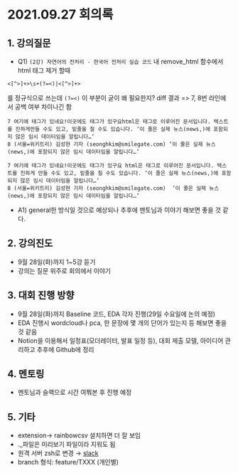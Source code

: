 # 2021.09.27 회의록
## 1. 강의질문
- Q1) `(2강) 자연어의 전처리 - 한국어 전처리 실습 코드` 내 remove_html 함수에서 html 태그 제거 할때
```
<[^>]+>\s+(?=<)|<[^>]+>
```
를 정규식으로 쓰는데 `(?=<)` 이 부분이 굳이 왜 필요한지?
diff 결과 => 7, 8번 라인에서 공백 여부 차이나긴 함
```
7 여기에 태그가 있네요!이곳에도 태그가 있구요html은 태그로 이루어진 문서입니다. 텍스트를 진하게만들 수도 있고, 밑줄을 칠 수도 있습니다. ‘이 줄은 실제 뉴스(news,)에 포함되지 않은 임시 데이터임을 알립니다…‘
8 (서울=위키트리) 김성현 기자 (seonghkim@smilegate.com) ‘이 줄은 실제 뉴스(news,)에 포함되지 않은 임시 데이터임을 알립니다…‘

7 여기에 태그가 있네요!이곳에도 태그가 있구요 html은 태그로 이루어진 문서입니다. 텍스트를 진하게 만들 수도 있고, 밑줄을 칠 수도 있습니다. ‘이 줄은 실제 뉴스(news,)에 포함되지 않은 임시 데이터임을 알립니다…‘
8 (서울=위키트리) 김성현 기자 (seonghkim@smilegate.com)  ‘이 줄은 실제 뉴스(news,)에 포함되지 않은 임시 데이터임을 알립니다…‘
```
- A1) general한 방식일 것으로 예상되나 추후에 멘토님과 이야기 해보면 좋을 것 같다.
## 2. 강의진도
- 9월 28일(화)까지 1~5강 듣기
- 강의는 질문 위주로 회의에서 이야기
## 3. 대회 진행 방향
- 9월 28일(화)까지 Baseline 코드, EDA 각자 진행(29일 수요일에 논의 예정)
- EDA 진행시 wordcloud나 pca, 한 문장에 몇 개의 단어가 있는지 등 해보면 좋을 것 같음
- Notion을 이용해서 일정표(모더레이터, 발표 일정 등), 대회 제출 모델, 아이디어 관리하고 추후에 Github에 정리
## 4. 멘토링
- 멘토님과 슬랙으로 시간 여쭤본 후 진행 예정
## 5. 기타
- extension→ rainbowcsv 설치하면 더 잘 보임
- ._파일은 미리보기 파일이라 지워도 됨
- 원격 서버 zsh로 변경 → [slack](https://aitech2.slack.com/archives/C029ZF2FU67/p1631794149434100)
- branch 형식: feature/TXXX (개인별)
